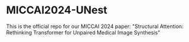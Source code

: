# MICCAI2024-UNest

This is the official repo for our MICCAI 2024 paper: "Structural Attention: Rethinking Transformer for Unpaired Medical Image Synthesis"

